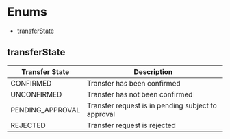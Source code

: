# Enums

* [transferState](#transferState)

<a name="transferState" id="transferState"> </a>
## transferState

Transfer State           | Description
-------------------------| --------------------------------------------------
CONFIRMED                | Transfer has been confirmed
UNCONFIRMED              | Transfer has not been confirmed
PENDING_APPROVAL         | Transfer request is in pending subject to approval
REJECTED                 | Transfer request is rejected
